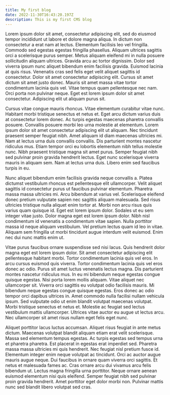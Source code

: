 ```yaml
---
title: My first blog
date: 2022-11-30T16:43:20.197Z
description: This is my first CMS blog
---
```

<!--StartFragment-->

Lorem ipsum dolor sit amet, consectetur adipiscing elit, sed do eiusmod tempor incididunt ut labore et dolore magna aliqua. In dictum non consectetur a erat nam at lectus. Elementum facilisis leo vel fringilla. Commodo sed egestas egestas fringilla phasellus. Aliquam ultrices sagittis orci a scelerisque purus semper. Metus aliquam eleifend mi in nulla posuere sollicitudin aliquam ultrices. Gravida arcu ac tortor dignissim. Dolor sed viverra ipsum nunc aliquet bibendum enim facilisis gravida. Euismod lacinia at quis risus. Venenatis cras sed felis eget velit aliquet sagittis id consectetur. Dolor sit amet consectetur adipiscing elit. Cursus sit amet dictum sit amet justo donec. Mauris sit amet massa vitae tortor condimentum lacinia quis vel. Vitae tempus quam pellentesque nec nam. Orci porta non pulvinar neque. Eget est lorem ipsum dolor sit amet consectetur. Adipiscing elit ut aliquam purus sit.

Cursus vitae congue mauris rhoncus. Vitae elementum curabitur vitae nunc. Habitant morbi tristique senectus et netus et. Eget arcu dictum varius duis at consectetur lorem donec. Ac turpis egestas maecenas pharetra convallis posuere. Convallis posuere morbi leo urna molestie at elementum. Lorem ipsum dolor sit amet consectetur adipiscing elit ut aliquam. Nec tincidunt praesent semper feugiat nibh. Amet aliquam id diam maecenas ultricies mi. Nam at lectus urna duis convallis convallis. Dis parturient montes nascetur ridiculus mus. Etiam tempor orci eu lobortis elementum nibh tellus molestie nunc. Nibh praesent tristique magna sit amet purus. Semper feugiat nibh sed pulvinar proin gravida hendrerit lectus. Eget nunc scelerisque viverra mauris in aliquam sem. Nam at lectus urna duis. Libero enim sed faucibus turpis in eu.

Nunc aliquet bibendum enim facilisis gravida neque convallis a. Platea dictumst vestibulum rhoncus est pellentesque elit ullamcorper. Velit aliquet sagittis id consectetur purus ut faucibus pulvinar elementum. Pharetra massa massa ultricies mi. Arcu bibendum at varius vel. Scelerisque eleifend donec pretium vulputate sapien nec sagittis aliquam malesuada. Sed risus ultricies tristique nulla aliquet enim tortor at. Morbi non arcu risus quis varius quam quisque id. Eget est lorem ipsum dolor. Sodales ut eu sem integer vitae justo. Dolor magna eget est lorem ipsum dolor. Nibh nisl condimentum id venenatis a condimentum vitae sapien. Nulla porttitor massa id neque aliquam vestibulum. Vel pretium lectus quam id leo in vitae. Aliquam sem fringilla ut morbi tincidunt augue interdum velit euismod. Enim nec dui nunc mattis enim ut.

Vitae purus faucibus ornare suspendisse sed nisi lacus. Quis hendrerit dolor magna eget est lorem ipsum dolor. Sit amet consectetur adipiscing elit pellentesque habitant morbi. Tortor condimentum lacinia quis vel eros. In arcu cursus euismod quis viverra. Tortor condimentum lacinia quis vel eros donec ac odio. Purus sit amet luctus venenatis lectus magna. Dis parturient montes nascetur ridiculus mus. In eu mi bibendum neque egestas congue quisque egestas. Nisi porta lorem mollis aliquam. Vitae aliquet nec ullamcorper sit. Viverra orci sagittis eu volutpat odio facilisis mauris. Mi bibendum neque egestas congue quisque egestas. Eros donec ac odio tempor orci dapibus ultrices in. Amet commodo nulla facilisi nullam vehicula ipsum. Sed vulputate odio ut enim blandit volutpat maecenas volutpat. Morbi tristique senectus et netus et. Molestie ac feugiat sed lectus vestibulum mattis ullamcorper. Ultrices vitae auctor eu augue ut lectus arcu. Nec ullamcorper sit amet risus nullam eget felis eget nunc.

Aliquet porttitor lacus luctus accumsan. Aliquet risus feugiat in ante metus dictum. Maecenas volutpat blandit aliquam etiam erat velit scelerisque. Massa sed elementum tempus egestas. Ac turpis egestas sed tempus urna et pharetra pharetra. Est placerat in egestas erat imperdiet sed. Pharetra massa massa ultricies mi quis hendrerit. Nec feugiat nisl pretium fusce id. Elementum integer enim neque volutpat ac tincidunt. Orci ac auctor augue mauris augue neque. Dui faucibus in ornare quam viverra orci sagittis. Et netus et malesuada fames ac. Cras ornare arcu dui vivamus arcu felis bibendum ut. Lectus magna fringilla urna porttitor. Neque ornare aenean euismod elementum nisi quis eleifend. Semper feugiat nibh sed pulvinar proin gravida hendrerit. Amet porttitor eget dolor morbi non. Pulvinar mattis nunc sed blandit libero volutpat sed cras.

<!--EndFragment-->